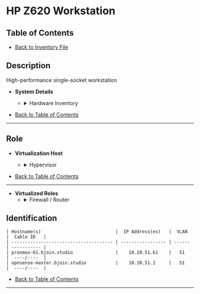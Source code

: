 # HP Z620 Workstation

## Table of Contents

- [Back to Inventory File](../inventory.md)

## Description
High-performance single-socket workstation

- **System Details**
    - <details>
        <summary>Hardware Inventory</summary>
        <details>
        <summary>CPU</summary>

            1 x Intel XEON E5-2620 6-Core

        </details>
        <details>
        <summary>RAM</summary>

            32GB DDR3 ECC Registered

        </details>

        <details>
        <summary>Network Interfaces</summary>

            - 1x Intel 82574L (onboard) - Proxmox Host Connection
            - 1x Intel 82579LM (onboard) - Proxmox Host Management
            - 1x Intel 4-Port 82571EB/82571GB — OPNsense VM [WAN]  
            - 1x 10Gb Solarflare SFC9020 — OPNsense VM [LAN] (VLAN Trunk & Firewall)

        </details>

        <details>
        <summary>Storage</summary>

            - 1x 240GB SSD – Boot  
            - 2x 500GB SSD (ZFS MIRROR)  
            - 2x 1TB USB SSD (ZFS MIRROR)

        </details>

        <details>
        <summary>Power</summary>

            - 1x 650W

        </details>
    </details>

- [Back to Table of Contents](#table-of-contents)

---

## Role
- **Virtualization Host**
    - <details>
        <summary>Hypervisor</summary>

        - ProxmoxPVE 9  

        </details>
    </details>

- [Back to Table of Contents](#table-of-contents)

---

- **Virtualized Roles**
    - <details>
        <summary>Firewall / Router</summary>

        - OPNsense firewall/router VM  

        </details>
    </details>

## Identification
```
| Hostname(s)                            |  IP Address(es)   |  VLAN  |  Cable ID   |
| -------------------------------------- | ----------------- | ------ | ----------- |
| proxmox-61.bjoin.studio                |    10.20.51.61    |   51   |  ----/----  |
| opnsense-master.bjoin.studio           |    10.20.51.2     |   51   |  ----/----  |
```

- [Back to Table of Contents](#table-of-contents)

---
